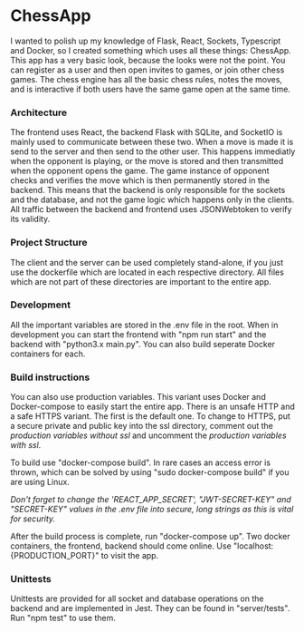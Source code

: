 # ChessApp
I wanted to polish up my knowledge of Flask, React, Sockets, Typescript and Docker, so I created something which uses all these things: ChessApp. This app has a very basic look, because the looks were not the point. You can register as a user and then open invites to games, or join other chess games. The chess engine has all the basic chess rules, notes the moves, and is interactive if both users have the same game open at the same time. 

### Architecture
The frontend uses React, the backend Flask with SQLite, and SocketIO is mainly used to communicate between these two. When a move is made it is send to the server and then send to the other user. This happens immediatly when the opponent is playing, or the move is stored and then transmitted when the opponent opens the game. The game instance of opponent checks and verifies the move which is then permanently stored in the backend. This means that the backend is only responsible for the sockets and the database, and not the game logic which happens only in the clients. All traffic between the backend and frontend uses JSONWebtoken to verify its validity. 

### Project Structure
The client and the server can be used completely stand-alone, if you just use the dockerfile which are located in each respective directory. All files which are not part of these directories are important to the entire app. 

### Development
All the important variables are stored in the .env file in the root. When in development you can start the frontend with "npm run start" and the backend with "python3.x main.py". You can also build seperate Docker containers for each. 

### Build instructions
You can also use production variables. This variant uses Docker and Docker-compose to easily start the entire app. There is an unsafe HTTP and a safe HTTPS variant. The first is the default one. To change to HTTPS, put a secure private and public key into the ssl directory, comment out the *production variables without ssl* and uncomment the 
*production variables with ssl*. 

To build use "docker-compose build". In rare cases an access error is thrown, which can be solved by using "sudo docker-compose build" if you are using Linux. 

*Don't forget to change the 'REACT_APP_SECRET', "JWT-SECRET-KEY" and "SECRET-KEY" values in the .env file into secure, long strings as this is vital for security.*

After the build process is complete, run "docker-compose up". Two docker containers, the frontend, backend should come online. Use "localhost:{PRODUCTION_PORT}" to visit the app. 

### Unittests
Unittests are provided for all socket and database operations on the backend and are implemented in Jest. They can be found in "server/tests". Run "npm test" to use them. 